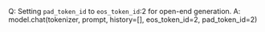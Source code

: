 Q: Setting `pad_token_id` to `eos_token_id`:2 for open-end generation.
A: model.chat(tokenizer, prompt, history=[], eos_token_id=2, pad_token_id=2)

